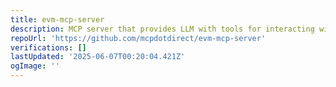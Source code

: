 ```yaml
---
title: evm-mcp-server
description: MCP server that provides LLM with tools for interacting with EVM networks
repoUrl: 'https://github.com/mcpdotdirect/evm-mcp-server'
verifications: []
lastUpdated: '2025-06-07T00:20:04.421Z'
ogImage: ''
---
```


